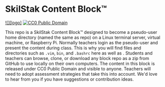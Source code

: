 # SkilStak Content Block™

[![][logo]][scb] [![][cc0]][cc0link]

This repo is a SkilStak Content Block™ designed to become a pseudo-user
home directory (named the same as repo) on a Linux terminal server,
virtual machine, or Raspberry Pi. Normally teachers login as the
pseudo-user and present the content during class. This is why you will
find files and directories such as `.vim`, `bin`, and `.bashrc` here as
well as . Students and teachers can browse, clone, or download any block
repo as a zip from GitHub to use locally on their own computers. The
content in this block is released under CC0 Public Domain and visible
to anyone. Teachers will need to adopt assessment strategies that take
this into account. We'd love to hear from you if you have suggestions
or contribution ideas.

[scb]: http://github.com/skilstak/block
[cc0]: http://mirrors.creativecommons.org/presskit/buttons/88x31/svg/cc-zero.svg
"CC0 Public Domain"
[cc0link]: https://creativecommons.org/publicdomain/zero/1.0/
